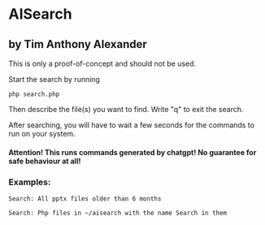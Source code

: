 # AISearch
## by Tim Anthony Alexander

This is only a proof-of-concept and should not be used.

Start the search by running

`php search.php`

Then describe the file(s) you want to find.
Write "q" to exit the search.

After searching, you will have to wait a few seconds for the commands to run on your system.

#### Attention! This runs commands generated by chatgpt! No guarantee for safe behaviour at all!

### Examples:

`Search: All pptx files older than 6 months`

`Search: Php files in ~/aisearch with the name Search in them`
